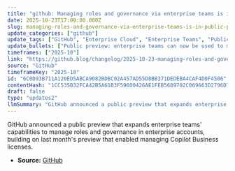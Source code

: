 ```yaml
---
title: "github: Managing roles and governance via enterprise teams is in public preview"
date: 2025-10-23T17:00:00.000Z
slug: managing-roles-and-governance-via-enterprise-teams-is-in-public-preview
update_categories: ["github"]
update_tags: ["GitHub", "Enterprise Cloud", "Enterprise Teams", "Public Preview", "Copilot Business", "Roles", "Governance"]
update_bullets: ["Public preview: enterprise teams can now be used to manage roles and governance across enterprise accounts.", "Builds on prior preview that added enterprise team management for Copilot Business licenses.", "Aimed at GitHub Enterprise Cloud customers who need centralized role and governance controls.", "Provides administrators a way to delegate and enforce policies via enterprise teams (preview features may change).", "Announcement posted on the GitHub Blog; customers can try the preview and expect updates as it evolves."]
timeframes: ["2025-10"]
link: "https://github.blog/changelog/2025-10-23-managing-roles-and-governance-via-enterprise-teams-is-in-public-preview"
source: "GitHub"
timeframeKey: "2025-10"
id: "6C0D93B711A120ED5ABCA9082BDBC02A457AD55D8BB371DEDEBA4CAF4D0F4506"
contentHash: "1CC535B32FCA42B5A61B3F59600426AE1FEB5689702C069663D2796D75C6FE5E"
draft: false
type: "updates2"
llmSummary: "GitHub announced a public preview that expands enterprise teams' capabilities to manage roles and governance in enterprise accounts, building on last month's preview that enabled managing Copilot Business licenses."
---
```


GitHub announced a public preview that expands enterprise teams' capabilities to manage roles and governance in enterprise accounts, building on last month's preview that enabled managing Copilot Business licenses.

- **Source:** [GitHub](https://github.blog/changelog/2025-10-23-managing-roles-and-governance-via-enterprise-teams-is-in-public-preview)

